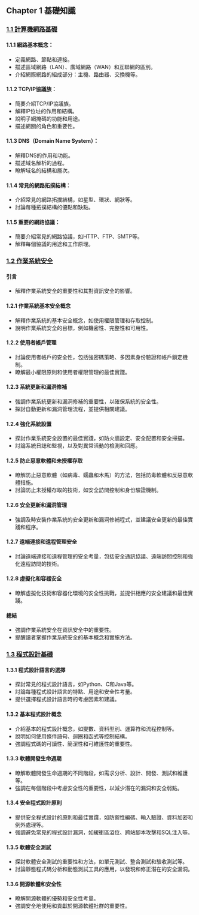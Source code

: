 ## Chapter 1 基礎知識

### [1.1 計算機網路基礎](01-計算機網路基礎.md)

#### 1.1.1 網路基本概念：
   - 定義網路、節點和連接。
   - 描述區域網路（LAN）、廣域網路（WAN）和互聯網的區別。
   - 介紹網際網路的組成部分：主機、路由器、交換機等。

#### 1.1.2 TCP/IP協議族：
   - 簡要介紹TCP/IP協議族。
   - 解釋IP位址的作用和結構。
   - 說明子網掩碼的功能和用途。
   - 描述網關的角色和重要性。

#### 1.1.3 DNS（Domain Name System）：
   - 解釋DNS的作用和功能。
   - 描述域名解析的過程。
   - 瞭解域名的結構和層次。

#### 1.1.4 常見的網路拓撲結構：
   - 介紹常見的網路拓撲結構，如星型、環狀、網狀等。
   - 討論每種拓撲結構的優點和缺點。

#### 1.1.5 重要的網路協議：
   - 簡要介紹常見的網路協議，如HTTP、FTP、SMTP等。
   - 解釋每個協議的用途和工作原理。

### [1.2 作業系統安全](02-作業系統安全.md)

#### 引言
   - 解釋作業系統安全的重要性和其對資訊安全的影響。

#### 1.2.1 作業系統基本安全概念
   - 解釋作業系統的基本安全概念，如使用權限管理和存取控制。
   - 說明作業系統安全的目標，例如機密性、完整性和可用性。

#### 1.2.2 使用者帳戶管理
   - 討論使用者帳戶的安全性，包括強密碼策略、多因素身份驗證和帳戶鎖定機制。
   - 瞭解最小權限原則和使用者權限管理的最佳實踐。

#### 1.2.3 系統更新和漏洞修補
   - 強調作業系統更新和漏洞修補的重要性，以確保系統的安全性。
   - 探討自動更新和漏洞管理流程，並提供相關建議。

#### 1.2.4 強化系統設置
   - 探討作業系統安全設置的最佳實踐，如防火牆設定、安全配置和安全掃描。
   - 討論系統日誌和監視，以及對異常活動的檢測和回應。

#### 1.2.5 防止惡意軟體和未授權存取
   - 瞭解防止惡意軟體（如病毒、蠕蟲和木馬）的方法，包括防毒軟體和反惡意軟體措施。
   - 討論防止未授權存取的技術，如安全訪問控制和身份驗證機制。

#### 1.2.6 安全更新和漏洞管理
   - 強調及時安裝作業系統的安全更新和漏洞修補程式，並建議安全更新的最佳實踐和程序。

#### 1.2.7 遠端連接和遠程管理安全
   - 討論遠端連接和遠程管理的安全考量，包括安全通訊協議、遠端訪問控制和強化遠程訪問的技術。

#### 1.2.8 虛擬化和容器安全
   - 瞭解虛擬化技術和容器化環境的安全性挑戰，並提供相應的安全建議和最佳實踐。

#### 總結
   - 強調作業系統安全在資訊安全中的重要性。
   - 提醒讀者掌握作業系統安全的基本概念和實施方法。

### [1.3 程式設計基礎](03-程式設計基礎.md)

#### 1.3.1 程式設計語言的選擇

- 探討常見的程式設計語言，如Python、C和Java等。
- 討論每種程式設計語言的特點、用途和安全性考量。
- 提供選擇程式設計語言時的考慮因素和建議。

#### 1.3.2 基本程式設計概念

- 介紹基本的程式設計概念，如變數、資料型別、運算符和流程控制等。
- 說明如何使用條件語句、迴圈和函式等控制結構。
- 強調程式碼的可讀性、簡潔性和可維護性的重要性。

#### 1.3.3 軟體開發生命週期

- 瞭解軟體開發生命週期的不同階段，如需求分析、設計、開發、測試和維護等。
- 強調在每個階段中考慮安全性的重要性，以減少潛在的漏洞和安全弱點。

#### 1.3.4 安全程式設計原則

- 提供安全程式設計的原則和最佳實踐，如防禦性編碼、輸入驗證、資料加密和例外處理等。
- 強調避免常見的程式設計漏洞，如緩衝區溢位、跨站腳本攻擊和SQL注入等。

#### 1.3.5 軟體安全測試

- 探討軟體安全測試的重要性和方法，如單元測試、整合測試和驗收測試等。
- 討論靜態程式碼分析和動態測試工具的應用，以發現和修正潛在的安全漏洞。

#### 1.3.6 開源軟體和安全性

- 瞭解開源軟體的優勢和安全性考量。
- 強調安全地使用和貢獻於開源軟體社群的重要性。
